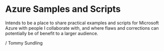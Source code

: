 
# Azure Samples and Scripts

Intends to be a place to share practical examples and scripts for Microsoft Azure with people I collaborate with, and where flaws and corrections can potentially be of benefit to a larger audience.

/ Tommy Sundling
